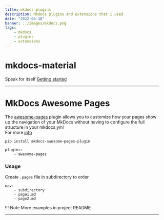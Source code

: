 ```yaml
---
title: mkdocs plugins
description: Mkdocs plugins and extensions that i used
date: "2022-04-18"
banner: ../images/mkdocs.png
tags:
    - mkdocs
    - plugins
    - extensions
---
```

# mkdocs-material
Speak for itself
[Getting started](https://squidfunk.github.io/mkdocs-material/getting-started/)

---

# MkDocs Awesome Pages
The [awesome-pages](https://github.com/lukasgeiter/mkdocs-awesome-pages-plugin) plugin allows you to customize how your pages show up the navigation of your MkDocs without having to configure the full structure in your mkdocs.yml  
For more [info](https://github.com/lukasgeiter/mkdocs-awesome-pages-plugin)

```title="install"
pip install mkdocs-awesome-pages-plugin
```

```title="yml config"
plugins:
    - awesome-pages
```

### Usage
Create `.pages` file in subdirectory to order

```
nav:
    - subdirectory
    - page1.md
    - page2.md
```

!!! Note 
    More examples in project README

---

